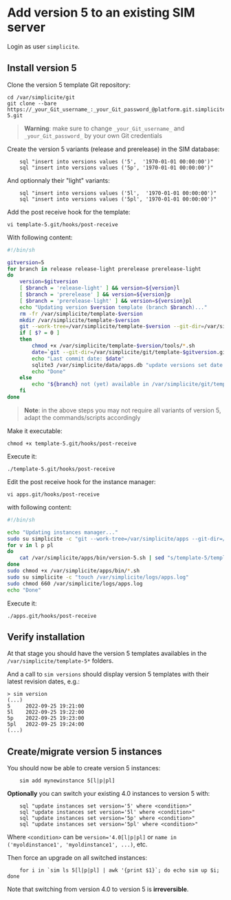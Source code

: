 Add version 5 to an existing SIM server
=======================================

Login as user `simplicite`.

Install version 5
-----------------

Clone the version 5 template Git repository:

	cd /var/simplicite/git
	git clone --bare https://_your_Git_username_:_your_Git_password_@platform.git.simplicite.io/template-5.git

> **Warning**: make sure to change `_your_Git_username_` and `_your_Git_password_` by your own Git credentials

Create the version 5 variants (release and prerelease) in the SIM database:
```
	sql "insert into versions values ('5',  '1970-01-01 00:00:00')"
	sql "insert into versions values ('5p', '1970-01-01 00:00:00')"
```
And optionnaly their "light" variants:
```
	sql "insert into versions values ('5l',  '1970-01-01 00:00:00')"
	sql "insert into versions values ('5pl', '1970-01-01 00:00:00')"
```
Add the post receive hook for the template:

	vi template-5.git/hooks/post-receive

With following content:

```bash
#!/bin/sh

gitversion=5
for branch in release release-light prerelease prerelease-light
do
	version=$gitversion
	[ $branch = 'release-light' ] && version=${version}l
	[ $branch = 'prerelease' ] && version=${version}p
	[ $branch = 'prerelease-light' ] && version=${version}pl
	echo "Updating version $version template (branch $branch)..."
	rm -fr /var/simplicite/template-$version
	mkdir /var/simplicite/template-$version
	git --work-tree=/var/simplicite/template-$version --git-dir=/var/simplicite/git/template-$gitversion.git checkout -f $branch
	if [ $? = 0 ]
	then
		chmod +x /var/simplicite/template-$version/tools/*.sh
		date=`git --git-dir=/var/simplicite/git/template-$gitversion.git log -1 --date=iso | awk '/^Date:/ { print $2" "$3 }'`
		echo "Last commit date: $date"
		sqlite3 /var/simplicite/data/apps.db "update versions set date = '$date' where version = '$version'"
		echo "Done"
	else
		echo "${branch} not (yet) available in /var/simplicite/git/template-$gitversion.git"
	fi
done
```

> **Note**: in the above steps you may not require all variants of version 5, adapt the commands/scripts accordingly

Make it executable:

	chmod +x template-5.git/hooks/post-receive

Execute it:

	./template-5.git/hooks/post-receive

Edit the post receive hook for the instance manager:

	vi apps.git/hooks/post-receive

with following content:

```bash
#!/bin/sh

echo "Updating instances manager..."
sudo su simplicite -c "git --work-tree=/var/simplicite/apps --git-dir=/var/simplicite/git/apps.git checkout -f master"
for v in l p pl
do
	cat /var/simplicite/apps/bin/version-5.sh | sed "s/template-5/template-5$v/g" > /var/simplicite/apps/bin/version-5$v.sh
done
sudo chmod +x /var/simplicite/apps/bin/*.sh
sudo su simplicite -c "touch /var/simplicite/logs/apps.log"
sudo chmod 660 /var/simplicite/logs/apps.log
echo "Done"
```

Execute it:

	./apps.git/hooks/post-receive

Verify installation
------------------

At that stage you should have the version 5 templates availables in the `/var/simplicite/template-5*` folders.

And a call to `sim versions` should display version 5 templates with their latest revision dates, e.g.:

```text
> sim version
(...)
5     2022-09-25 19:21:00
5l    2022-09-25 19:22:00
5p    2022-09-25 19:23:00
5pl   2022-09-25 19:24:00
(...)
```

Create/migrate version 5 instances
----------------------------------

You should now be able to create version 5 instances:
```
	sim add mynewinstance 5[l|p|pl]
```
**Optionally** you can switch your existing 4.0 instances to version 5 with:
```
	sql "update instances set version='5' where <condition>"
	sql "update instances set version='5l' where <condition>"
	sql "update instances set version='5p' where <condition>"
	sql "update instances set version='5pl' where <condition>"
```
Where `<condition>` can be `version='4.0[l|p|pl]` or `name in ('myoldinstance1', 'myoldinstance1', ...)`, etc.

Then force an upgrade on all switched instances:
```
	for i in `sim ls 5[l|p|pl] | awk '{print $1}`; do echo sim up $i; done
```
Note that switching from version 4.0 to version 5 is **irreversible**.
